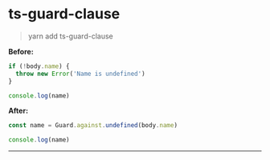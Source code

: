 # ts-guard-clause

> yarn add ts-guard-clause

**Before:**

```ts
if (!body.name) {
  throw new Error('Name is undefined')
}

console.log(name)
```

**After:**

```ts
const name = Guard.against.undefined(body.name)

console.log(name)
```

---

